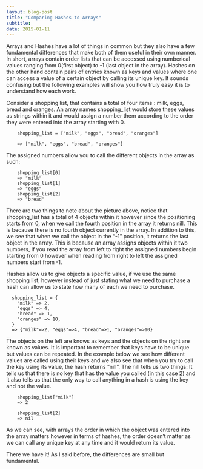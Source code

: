 ```yaml
---
layout: blog-post
title: "Comparing Hashes to Arrays"
subtitle:
date: 2015-01-11
---
```


Arrays and Hashes have a lot of things in common but they also have a few fundamental differences that make both of them useful in their own manner. In short, arrays contain order lists that can be accessed using numberical values ranging from 0(first object) to -1 (last object in the array). Hashes on the other hand contain pairs of entries known as keys and values where one can access a value of a certain object by calling its unique key. It sounds confusing but the following examples will show you how truly easy it is to understand how each work.

Consider a shopping list, that contains a total of four items : milk, eggs, bread and oranges. An array names shopping_list would store these values as strings within it and would assign a number them according to the order they were entered into the array starting with 0.


        shopping_list = ["milk", "eggs", "bread", "oranges"]

        => ["milk", "eggs", "bread", "oranges"]


The assigned numbers allow you to call the different objects in the array as such:


        shopping_list[0]
        => "milk"
        shopping_list[1]
        => "eggs"
        shopping_list[2]
        => "bread"


There are two things to note about the picture above, notice that shopping_list has a total of 4 objects within it however since the positioning starts from 0, when we call the fourth position in the array it returns nill. This is because there is no fourth object currently in the array. In addition to this, we see that when we call the object in the “-1” position, it returns the last object in the array. This is because an array assigns objects within it two numbers, if you read the array from left to right the assigned numbers begin starting from 0 however when reading from right to left the assigned numbers start from -1.

Hashes allow us to give objects a specific value, if we use the same shopping list, however instead of just stating what we need to purchase a hash can allow us to state how many of each we need to purchase.


      shopping_list = {
        "milk" => 2,
        "eggs" => 4,
        "bread" => 1,
        "oranges" => 10,
      }
      => {"milk"=>2, "eggs"=>4, "bread"=>1, "oranges"=>10}


The objects on the left are knows as keys and the objects on the right are known as values. It is important to remember that keys have to be unique but values can be repeated. In the example below we see how different values are called using their keys and we also see that when you try to call the key using its value, the hash returns “nill”. The nill tells us two things: It tells us that there is no key that has the value you called (in this case 2) and it also tells us that the only way to call anything in a hash is using the key and not the value.


        shopping_list["milk"]
        => 2

        shopping_list[2]
        => nil


As we can see, with arrays the order in which the object was entered into the array matters however in terms of hashes, the order doesn’t matter as we can call any unique key at any time and it would return its value.

There we have it! As I said before, the differences are small but fundamental.